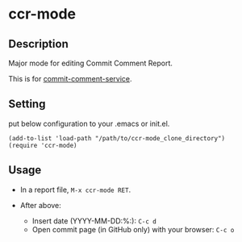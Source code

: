 # ccr-mode

## Description

Major mode for editing Commit Comment Report.

This is for [commit-comment-service](http://www.clear-code.com/services/commit-comment.html).

## Setting

put below configuration to your .emacs or init.el.

    (add-to-list 'load-path "/path/to/ccr-mode_clone_directory")
    (require 'ccr-mode)

## Usage

* In a report file, ```M-x ccr-mode RET```.

* After above:
  * Insert date (YYYY-MM-DD:%:): ```C-c d```
  * Open commit page (in GitHub only) with your browser: ```C-c o```
